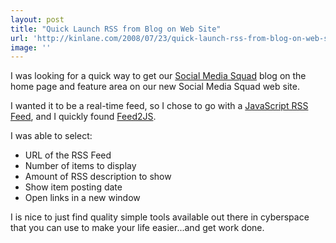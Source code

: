 ```yaml
---
layout: post
title: "Quick Launch RSS from Blog on Web Site"
url: 'http://kinlane.com/2008/07/23/quick-launch-rss-from-blog-on-web-site/'
image: ''
---
```


I was looking for a quick way to get our [Social Media Squad][1] blog on the home page and feature area on our new Social Media Squad web site.

I wanted it to be a real-time feed, so I chose to go with a [JavaScript RSS Feed][2], and I quickly found [Feed2JS][2].

I was able to select:


  * URL of the RSS Feed
  * Number of items to display
  * Amount of RSS description to show
  * Show item posting date
  * Open links in a new window

I is nice to just find quality simple tools available out there in cyberspace that you can use to make your life easier...and get work done.

   [1]: http://blog.socialmediasquad.com
   [2]: http://itde.vccs.edu/rss2js/build.php

